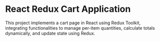 # React Redux Cart Application

This project implements a cart page in React using Redux Toolkit, integrating functionalities to manage per-item quantities, calculate totals dynamically, and update state using Redux.

